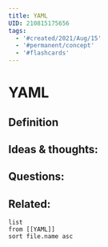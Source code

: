 ```yaml
---
title: YAML
UID: 210815175656
tags:
  - '#created/2021/Aug/15'
  - '#permanent/concept'
  - '#flashcards'
---
```

# YAML

## Definition


## Ideas & thoughts:


## Questions:


## Related:
```dataview
list
from [[YAML]]
sort file.name asc
```